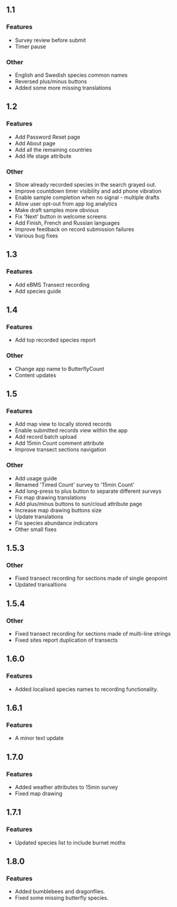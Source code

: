 ## 1.1

### Features

- Survey review before submit
- Timer pause

### Other

- English and Swedish species common names
- Reversed plus/minus buttons
- Added some more missing translations

## 1.2

### Features

- Add Password Reset page
- Add About page
- Add all the remaining countries
- Add life stage attribute

### Other

- Show already recorded species in the search grayed out.
- Improve countdown timer visibility and add phone vibration
- Enable sample completion when no signal - multiple drafts
- Allow user opt-out from app log analytics
- Make draft samples more obvious
- Fix 'Next' button in welcome screens
- Add Finish, French and Russian languages
- Improve feedback on record submission failures
- Various bug fixes

## 1.3

### Features

- Add eBMS Transect recording
- Add species guide

## 1.4

### Features

- Add top recorded species report

### Other

- Change app name to ButterflyCount
- Content updates

## 1.5

### Features

- Add map view to locally stored records
- Enable submitted records view within the app
- Add record batch upload
- Add 15min Count comment attribute
- Improve transect sections navigation

### Other

- Add usage guide
- Renamed 'Timed Count' survey to '15min Count'
- Add long-press to plus button to separate different surveys
- Fix map drawing translations
- Add plus/minus buttons to sun/cloud attribute page
- Increase map drawing buttons size
- Update translations
- Fix species abundance indicators
- Other small fixes

## 1.5.3

### Other

- Fixed transect recording for sections made of single geopoint
- Updated transaltions

## 1.5.4

### Other

- Fixed transect recording for sections made of multi-line strings
- Fixed sites report duplication of transects

## 1.6.0

### Features

- Added localised species names to recording functionality.

## 1.6.1

### Features

- A minor text update

## 1.7.0

### Features

- Added weather attributes to 15min survey
- Fixed map drawing


## 1.7.1

### Features

- Updated species list to include burnet moths

## 1.8.0

### Features

- Added bumblebees and dragonflies. 
- Fixed some missing butterfly species. 
